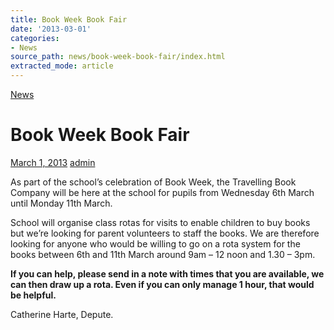 ```yaml
---
title: Book Week Book Fair
date: '2013-03-01'
categories:
- News
source_path: news/book-week-book-fair/index.html
extracted_mode: article
---
```

[News](/news/)

# Book Week Book Fair

[March 1, 2013](/news/book-week-book-fair/) [admin](author/admin/)

As part of the school’s celebration of Book Week, the Travelling Book Company will be here at the school for pupils from Wednesday 6th March until Monday 11th March.

School will organise class rotas for visits to enable children to buy books but we’re looking for parent volunteers to staff the books. We are therefore looking for anyone who would be willing to go on a rota system for the books between 6th and 11th March around 9am – 12 noon and 1.30 – 3pm.

**If you can help, please send in a note with times that you are available, we can then draw up a rota. Even if you can only manage 1 hour, that would be helpful.**

Catherine Harte, Depute.
